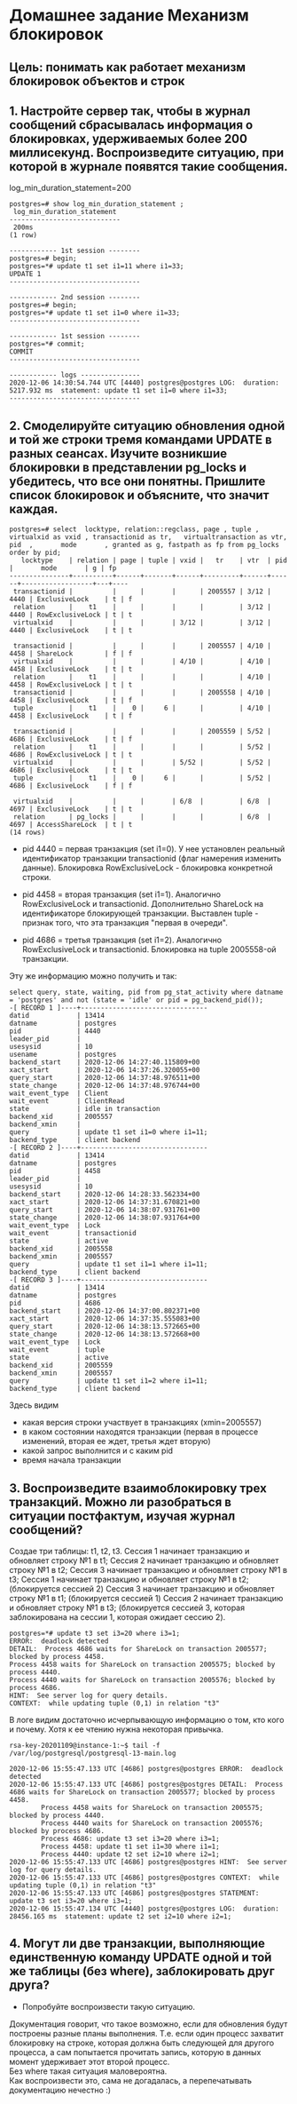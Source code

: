 # Домашнее задание Механизм блокировок
## Цель: понимать как работает механизм блокировок объектов и строк

## 1. Настройте сервер так, чтобы в журнал сообщений сбрасывалась информация о блокировках, удерживаемых более 200 миллисекунд. Воспроизведите ситуацию, при которой в журнале появятся такие сообщения.
log_min_duration_statement=200


```
postgres=# show log_min_duration_statement ;
 log_min_duration_statement
----------------------------
 200ms
(1 row)

------------ 1st session --------
postgres=# begin;
postgres=*# update t1 set i1=11 where i1=33;
UPDATE 1
---------------------------------

------------ 2nd session --------
postgres=# begin;
postgres=*# update t1 set i1=0 where i1=33;
---------------------------------

------------ 1st session --------
postgres=*# commit;
COMMIT
---------------------------------

------------ logs ---------------
2020-12-06 14:30:54.744 UTC [4440] postgres@postgres LOG:  duration: 5217.932 ms  statement: update t1 set i1=0 where i1=33;
---------------------------------
```


## 2. Смоделируйте ситуацию обновления одной и той же строки тремя командами UPDATE в разных сеансах. Изучите возникшие блокировки в представлении pg_locks и убедитесь, что все они понятны. Пришлите список блокировок и объясните, что значит каждая.

```
postgres=# select  locktype, relation::regclass, page , tuple , virtualxid as vxid , transactionid as tr,   virtualtransaction as vtr, pid  ,       mode       , granted as g, fastpath as fp from pg_locks order by pid;
   locktype    | relation | page | tuple | vxid |   tr    | vtr  | pid  |       mode       | g | fp
---------------+----------+------+-------+------+---------+------+------+------------------+---+----
 transactionid |          |      |       |      | 2005557 | 3/12 | 4440 | ExclusiveLock    | t | f
 relation      |    t1    |      |       |      |         | 3/12 | 4440 | RowExclusiveLock | t | t
 virtualxid    |          |      |       | 3/12 |         | 3/12 | 4440 | ExclusiveLock    | t | t

 transactionid |          |      |       |      | 2005557 | 4/10 | 4458 | ShareLock        | f | f
 virtualxid    |          |      |       | 4/10 |         | 4/10 | 4458 | ExclusiveLock    | t | t
 relation      |    t1    |      |       |      |         | 4/10 | 4458 | RowExclusiveLock | t | t
 transactionid |          |      |       |      | 2005558 | 4/10 | 4458 | ExclusiveLock    | t | f
 tuple         |    t1    |    0 |     6 |      |         | 4/10 | 4458 | ExclusiveLock    | t | f

 transactionid |          |      |       |      | 2005559 | 5/52 | 4686 | ExclusiveLock    | t | f
 relation      |    t1    |      |       |      |         | 5/52 | 4686 | RowExclusiveLock | t | t
 virtualxid    |          |      |       | 5/52 |         | 5/52 | 4686 | ExclusiveLock    | t | t
 tuple         |    t1    |    0 |     6 |      |         | 5/52 | 4686 | ExclusiveLock    | f | f

 virtualxid    |          |      |       | 6/8  |         | 6/8  | 4697 | ExclusiveLock    | t | t
 relation      | pg_locks |      |       |      |         | 6/8  | 4697 | AccessShareLock  | t | t
(14 rows)

```

* pid 4440 = первая транзакция (set i1=0). У нее установлен реальный идентификатор транзакции transactionid (флаг намерения изменить данные). Блокировка RowExclusiveLock - блокировка конкретной строки. 

* pid 4458 = вторая транзакция (set i1=1). Аналогично RowExclusiveLock и transactionid. Дополнительно ShareLock на идентификаторе блокирующей транзакции. Выставлен tuple - признак того, что эта транзакция "первая в очереди".

* pid 4686 = третья транзакция (set i1=2). Аналогично RowExclusiveLock и transactionid. Блокировка на tuple 2005558-ой транзакции.

Эту же информацию можно получить и так: 
```
select query, state, waiting, pid from pg_stat_activity where datname = 'postgres' and not (state = 'idle' or pid = pg_backend_pid());
-[ RECORD 1 ]----+--------------------------------
datid            | 13414
datname          | postgres
pid              | 4440
leader_pid       |
usesysid         | 10
usename          | postgres
backend_start    | 2020-12-06 14:27:40.115809+00
xact_start       | 2020-12-06 14:37:26.320055+00
query_start      | 2020-12-06 14:37:48.976511+00
state_change     | 2020-12-06 14:37:48.976744+00
wait_event_type  | Client
wait_event       | ClientRead
state            | idle in transaction
backend_xid      | 2005557
backend_xmin     |
query            | update t1 set i1=0 where i1=11;
backend_type     | client backend
-[ RECORD 2 ]----+--------------------------------
datid            | 13414
datname          | postgres
pid              | 4458
leader_pid       |
usesysid         | 10
backend_start    | 2020-12-06 14:28:33.562334+00
xact_start       | 2020-12-06 14:37:31.670821+00
query_start      | 2020-12-06 14:38:07.931761+00
state_change     | 2020-12-06 14:38:07.931764+00
wait_event_type  | Lock
wait_event       | transactionid
state            | active
backend_xid      | 2005558
backend_xmin     | 2005557
query            | update t1 set i1=1 where i1=11;
backend_type     | client backend
-[ RECORD 3 ]----+--------------------------------
datid            | 13414
datname          | postgres
pid              | 4686
backend_start    | 2020-12-06 14:37:00.802371+00
xact_start       | 2020-12-06 14:37:35.555083+00
query_start      | 2020-12-06 14:38:13.572665+00
state_change     | 2020-12-06 14:38:13.572668+00
wait_event_type  | Lock
wait_event       | tuple
state            | active
backend_xid      | 2005559
backend_xmin     | 2005557
query            | update t1 set i1=2 where i1=11;
backend_type     | client backend
```

Здесь видим
* какая версия строки участвует в транзакциях (xmin=2005557)
* в каком состоянии находятся транзакции (первая в процессе изменений, вторая ее ждет, третья ждет вторую)
* какой запрос выполнится и с каким pid
* время начала транзакции 


## 3. Воспроизведите взаимоблокировку трех транзакций. Можно ли разобраться в ситуации постфактум, изучая журнал сообщений?

Создае три таблицы: t1, t2, t3.
Сессия 1 начинает транзакцию и обновляет строку №1 в t1;
Сессия 2 начинает транзакцию и обновляет строку №1 в t2;
Сессия 3 начинает транзакцию и обновляет строку №1 в t3;
Сессия 1 начинает транзакцию и обновляет строку №1 в t2; (блокируется сессией 2)
Сессия 3 начинает транзакцию и обновляет строку №1 в t1; (блокируется сессией 1)
Сессия 2 начинает транзакцию и обновляет строку №1 в t3; (блокируется сессией 3, которая заблокирована на сессии 1, которая ожидает сессию 2).
```
postgres=*# update t3 set i3=20 where i3=1;
ERROR:  deadlock detected
DETAIL:  Process 4686 waits for ShareLock on transaction 2005577; blocked by process 4458.
Process 4458 waits for ShareLock on transaction 2005575; blocked by process 4440.
Process 4440 waits for ShareLock on transaction 2005576; blocked by process 4686.
HINT:  See server log for query details.
CONTEXT:  while updating tuple (0,1) in relation "t3"
```

В логе видим достаточно исчерпывающую информацию о том, кто кого и почему. Хотя к ее чтению нужна некоторая привычка. 
```
rsa-key-20201109@instance-1:~$ tail -f  /var/log/postgresql/postgresql-13-main.log

2020-12-06 15:55:47.133 UTC [4686] postgres@postgres ERROR:  deadlock detected
2020-12-06 15:55:47.133 UTC [4686] postgres@postgres DETAIL:  Process 4686 waits for ShareLock on transaction 2005577; blocked by process 4458.
        Process 4458 waits for ShareLock on transaction 2005575; blocked by process 4440.
        Process 4440 waits for ShareLock on transaction 2005576; blocked by process 4686.
        Process 4686: update t3 set i3=20 where i3=1;
        Process 4458: update t1 set i1=30 where i1=1;
        Process 4440: update t2 set i2=10 where i2=1;
2020-12-06 15:55:47.133 UTC [4686] postgres@postgres HINT:  See server log for query details.
2020-12-06 15:55:47.133 UTC [4686] postgres@postgres CONTEXT:  while updating tuple (0,1) in relation "t3"
2020-12-06 15:55:47.133 UTC [4686] postgres@postgres STATEMENT:  update t3 set i3=20 where i3=1;
2020-12-06 15:55:47.134 UTC [4440] postgres@postgres LOG:  duration: 28456.165 ms  statement: update t2 set i2=10 where i2=1;

```

## 4. Могут ли две транзакции, выполняющие единственную команду UPDATE одной и той же таблицы (без where), заблокировать друг друга?
* Попробуйте воспроизвести такую ситуацию.

Документация говорит, что такое возможно, если для обновления будут построены разные планы выполнения. Т.е. если один процесс захватит блокировку на строке, которая должна быть следующей для другого процесса, а сам попытается прочитать запись, которую в данных момент удерживает этот второй процесс.  
Без where такая ситуация маловероятна.  
Как воспроизвести это, сама не догадалась, а перепечатывать документацию нечестно :)
